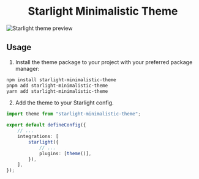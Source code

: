 <h1 align="center">
  Starlight Minimalistic Theme
</h1>

![Starlight theme preview](https://raw.githubusercontent.com/TheOtterlord/starlight-minimalistic-theme/refs/heads/main/assets/preview.png)

## Usage

1. Install the theme package to your project with your preferred package manager:

```sh
npm install starlight-minimalistic-theme
pnpm add starlight-minimalistic-theme
yarn add starlight-minimalistic-theme
```

2. Add the theme to your Starlight config.

```ts
import theme from "starlight-minimalistic-theme";

export default defineConfig({
	// ...
	integrations: [
		starlight({
			// ...
			plugins: [theme()],
		}),
	],
});
```
